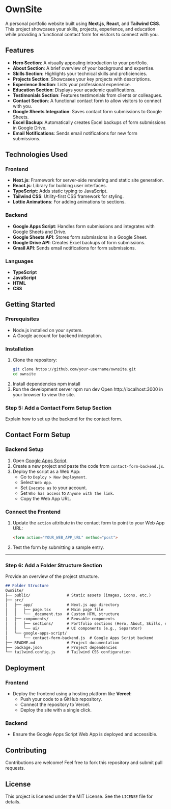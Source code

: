 # OwnSite

A personal portfolio website built using **Next.js**, **React**, and **Tailwind CSS**. This project showcases your skills, projects, experience, and education while providing a functional contact form for visitors to connect with you.

## Features

- **Hero Section**: A visually appealing introduction to your portfolio.
- **About Section**: A brief overview of your background and expertise.
- **Skills Section**: Highlights your technical skills and proficiencies.
- **Projects Section**: Showcases your key projects with descriptions.
- **Experience Section**: Lists your professional experience.
- **Education Section**: Displays your academic qualifications.
- **Testimonials Section**: Features testimonials from clients or colleagues.
- **Contact Section**: A functional contact form to allow visitors to connect with you.
- **Google Sheets Integration**: Saves contact form submissions to Google Sheets.
- **Excel Backup**: Automatically creates Excel backups of form submissions in Google Drive.
- **Email Notifications**: Sends email notifications for new form submissions.

## Technologies Used

### Frontend
- **Next.js**: Framework for server-side rendering and static site generation.
- **React.js**: Library for building user interfaces.
- **TypeScript**: Adds static typing to JavaScript.
- **Tailwind CSS**: Utility-first CSS framework for styling.
- **Lottie Animations**: For adding animations to sections.

### Backend
- **Google Apps Script**: Handles form submissions and integrates with Google Sheets and Drive.
- **Google Sheets API**: Stores form submissions in a Google Sheet.
- **Google Drive API**: Creates Excel backups of form submissions.
- **Gmail API**: Sends email notifications for form submissions.

### Languages
- **TypeScript**
- **JavaScript**
- **HTML**
- **CSS**

## Getting Started

### Prerequisites
- Node.js installed on your system.
- A Google account for backend integration.

### Installation
1. Clone the repository:
   ```bash
   git clone https://github.com/your-username/ownsite.git
   cd ownsite
2. Install dependencies
    npm install
3. Run the development server
    npm run dev
Open http://localhost:3000 in your browser to view the site.

### **Step 5: Add a Contact Form Setup Section**
Explain how to set up the backend for the contact form.

## Contact Form Setup

### Backend Setup
1. Open [Google Apps Script](https://script.google.com/).
2. Create a new project and paste the code from `contact-form-backend.js`.
3. Deploy the script as a Web App:
   - Go to `Deploy > New Deployment`.
   - Select `Web App`.
   - Set `Execute as` to your account.
   - Set `Who has access` to `Anyone with the link`.
   - Copy the Web App URL.

### Connect the Frontend
1. Update the `action` attribute in the contact form to point to your Web App URL:
   ```html
   <form action="YOUR_WEB_APP_URL" method="post">

2. Test the form by submitting a sample entry.

---

### **Step 6: Add a Folder Structure Section**
Provide an overview of the project structure.

```markdown
## Folder Structure
OwnSite/
├── public/                # Static assets (images, icons, etc.)
├── src/
│   ├── app/               # Next.js app directory
│   │   ├── page.tsx       # Main page file
│   │   └── _document.tsx  # Custom HTML structure
│   ├── components/        # Reusable components
│   │   ├── sections/      # Portfolio sections (Hero, About, Skills, etc.)
│   │   └── ui/            # UI components (e.g., Separator)
│   └── google-apps-script/
│       └── contact-form-backend.js  # Google Apps Script backend
├── README.md              # Project documentation
├── package.json           # Project dependencies
└── tailwind.config.js     # Tailwind CSS configuration
```

## Deployment

### Frontend
- Deploy the frontend using a hosting platform like **Vercel**:
  - Push your code to a GitHub repository.
  - Connect the repository to Vercel.
  - Deploy the site with a single click.

### Backend
- Ensure the Google Apps Script Web App is deployed and accessible.

## Contributing

Contributions are welcome! Feel free to fork this repository and submit pull requests.

## License

This project is licensed under the MIT License. See the `LICENSE` file for details.






